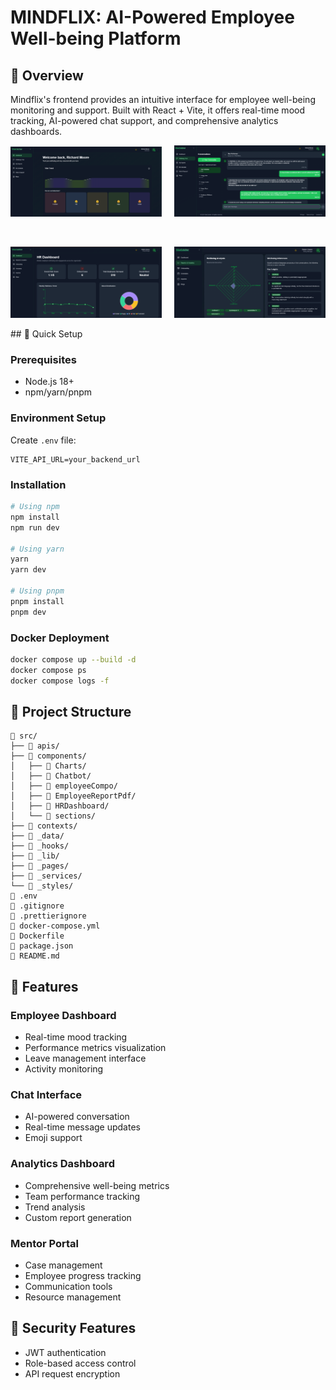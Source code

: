 # MINDFLIX: AI-Powered Employee Well-being Platform

## 🎯 Overview

Mindflix's frontend provides an intuitive interface for employee well-being monitoring and support. Built with React + Vite, it offers real-time mood tracking, AI-powered chat support, and comprehensive analytics dashboards.

<!-- First row of images -->
<p align="center">
  <img src="assets/image (3).png" width="48%" />
  &nbsp; &nbsp;
  <img src="assets/image (4).png" width="48%" />
</p>

<!-- Adding some vertical space between rows -->
<br>

<!-- Second row of images -->
<p align="center">
  <img src="assets/image (1).png" width="48%" />
  &nbsp; &nbsp;
  <img src="assets/image (2).png" width="48%" />
</p>
## 🚀 Quick Setup

### Prerequisites

- Node.js 18+
- npm/yarn/pnpm

### Environment Setup

Create `.env` file:

```env
VITE_API_URL=your_backend_url
```

### Installation

```bash
# Using npm
npm install
npm run dev

# Using yarn
yarn
yarn dev

# Using pnpm
pnpm install
pnpm dev
```

### Docker Deployment

```bash
docker compose up --build -d
docker compose ps
docker compose logs -f
```

## 📁 Project Structure

```
📁 src/
├── 📁 apis/
├── 📁 components/
│   ├── 📁 Charts/
│   ├── 📁 Chatbot/
│   ├── 📁 employeeCompo/
│   ├── 📁 EmployeeReportPdf/
│   ├── 📁 HRDashboard/
│   └── 📁 sections/
├── 📁 contexts/
├── 📁 _data/
├── 📁 _hooks/
├── 📁 _lib/
├── 📁 _pages/
├── 📁 _services/
└── 📁 _styles/
📄 .env
📄 .gitignore
📄 .prettierignore
📄 docker-compose.yml
📄 Dockerfile
📄 package.json
📄 README.md
```

## 🎨 Features

### Employee Dashboard
- Real-time mood tracking
- Performance metrics visualization
- Leave management interface
- Activity monitoring

### Chat Interface
- AI-powered conversation
- Real-time message updates
- Emoji support

### Analytics Dashboard
- Comprehensive well-being metrics
- Team performance tracking
- Trend analysis
- Custom report generation

### Mentor Portal
- Case management
- Employee progress tracking
- Communication tools
- Resource management

## 🔐 Security Features

- JWT authentication
- Role-based access control
- API request encryption
